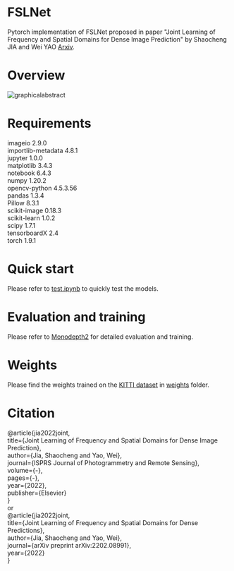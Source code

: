 # FSLNet
Pytorch implementation of FSLNet proposed in paper "Joint Learning of Frequency and Spatial Domains for Dense Image Prediction" by Shaocheng JIA and Wei YAO [Arxiv](https://arxiv.org/abs/2202.08991).

# Overview
![graphicalabstract](https://user-images.githubusercontent.com/48814384/199497474-e9a0e1be-bf02-4ae2-bf77-77e2cbcfc9aa.jpg)

# Requirements 
imageio             2.9.0   
importlib-metadata  4.8.1  
jupyter             1.0.0  
matplotlib          3.4.3  
notebook            6.4.3  
numpy               1.20.2  
opencv-python       4.5.3.56  
pandas              1.3.4  
Pillow              8.3.1  
scikit-image        0.18.3  
scikit-learn        1.0.2  
scipy               1.7.1  
tensorboardX        2.4  
torch               1.9.1  

# Quick start
Please refer to [test.ipynb](./test.ipynb) to quickly test the models.

# Evaluation and training
Please refer to [Monodepth2](https://github.com/nianticlabs/monodepth2) for detailed evaluation and training.

# Weights
Please find the weights trained on the [KITTI dataset](https://www.cvlibs.net/datasets/kitti/) in [weights](./weights) folder.

# Citation
@article{jia2022joint,  
   title={Joint Learning of Frequency and Spatial Domains for Dense Image Prediction},  
   author={Jia, Shaocheng and Yao, Wei},  
   journal={ISPRS Journal of Photogrammetry and Remote Sensing},  
   volume={-},  
   pages={-},  
   year={2022},  
   publisher={Elsevier}  
}  
or  
@article{jia2022joint,  
  title={Joint Learning of Frequency and Spatial Domains for Dense Predictions},  
  author={Jia, Shaocheng and Yao, Wei},  
  journal={arXiv preprint arXiv:2202.08991},  
  year={2022}  
}  

